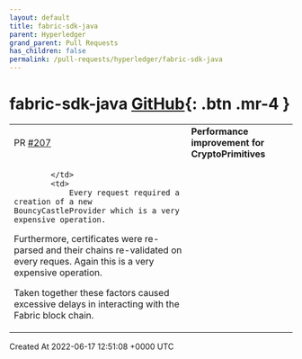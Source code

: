 ```yaml
---
layout: default
title: fabric-sdk-java
parent: Hyperledger
grand_parent: Pull Requests
has_children: false
permalink: /pull-requests/hyperledger/fabric-sdk-java
---
```


# fabric-sdk-java <span class="fs-3 right-align">[GitHub](https://github.com/hyperledger/fabric-sdk-java){: .btn .mr-4 }</span>


<div>
    <table>
        <tr>
            <td>
                PR <a href="https://github.com/hyperledger/fabric-sdk-java/pull/207" class=".btn">#207</a>
            </td>
            <td>
                <b>
                    Performance improvement for CryptoPrimitives
                </b>
            </td>
        </tr>
        <tr>
            <td>
                
            </td>
            <td>
                Every request required a creation of a new BouncyCastleProvider which is a very expensive operation.

Furthermore, certificates were re-parsed and their chains re-validated on every reques. Again this is a very expensive operation.

Taken together these factors caused excessive delays in interacting with the Fabric block chain.
            </td>
        </tr>
    </table>
    <div class="right-align">
        Created At 2022-06-17 12:51:08 +0000 UTC
    </div>
</div>

